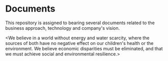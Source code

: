 # Documents

This repository is assigned to bearing several documents related to the business approach, technology and company's vision. 

<We believe in a world without energy and water scarcity, where the sources of both have no negative effect on our children's health or the environment.  We believe economic disparities must be eliminated, and that we must achieve social and environmental resilience.>
